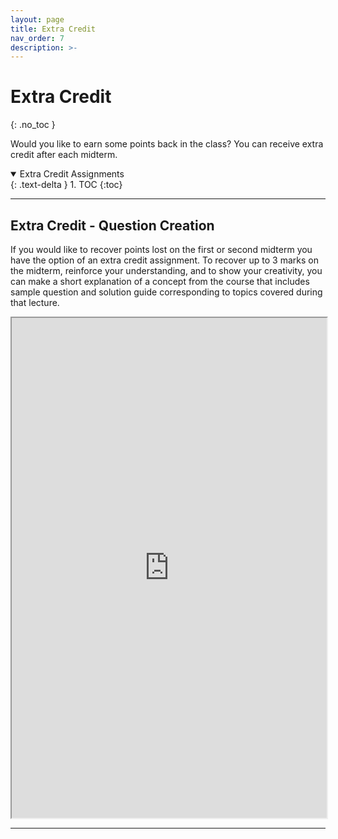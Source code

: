 ```yaml
---
layout: page
title: Extra Credit
nav_order: 7
description: >-
---
```


# Extra Credit
{: .no_toc }

Would you like to earn some points back in the class? You can receive extra credit after each midterm.

<!-- Out of the four different EC opportunities, please pick two to complete. You're more than welcome to do more than two, but you will only receive credit for two for an additional 1% to your final grade (for each EC assignment). -->

<details open markdown="block">
  <summary>
    Extra Credit Assignments
  </summary>
  {: .text-delta }
1. TOC
{:toc}
</details>

<hr>

<!-- ## Extra Credit - Compelling Study

One of the skills we hope that you develop during this course is the ability to assess scientific information with
a critical eye. We particularly hope that you will be able to apply this skill to assessing information that is
relevant to decisions you or people you care about.

<iframe src="https://ph142-ucb.github.io/su22/src/ec/ec-compelling-study.pdf" width="100%" height="800"></iframe>

<hr> -->

<!-- ## Extra Credit - Statistical Humor

Laughter can help us to remember - and we wanted to give you a chance to express your creativity along
with your statistical knowledge as either a meme or an original cartoon.

<iframe src="https://ph142-ucb.github.io/su21/src/ec/ec-humor.pdf" width="100%" height="800"></iframe>

<hr> -->

## Extra Credit - Question Creation

If you would like to recover points lost on the first or second midterm you have the option of an extra credit
assignment. To recover up to 3 marks on the midterm, reinforce your understanding, and to show your
creativity, you can make a short explanation of a concept from the course that includes sample question and
solution guide corresponding to topics covered during that lecture.

<iframe src="https://ph142-ucb.github.io/su22/src/ec/ec-question-creation.pdf" width="100%" height="800"></iframe>

<hr> 

<!-- ## Extra Credit - Statistics is Everywhere

Throughout the term, we have (and will continue to) include a recurring “Statistics is Everywhere” segment,
highlighting statistical content you may see in news, social media, or other places. The goal is to demonstrate
the relevance of statistics to the world around us. One of the skills we hope you will develop is an ability to
think critically about the quality of statistical information and about how it is presented in popular (nonscientific)
media. We hope that through this course we can equip you to be more discerning consumers of
statistical information, and to share your critical thinking with others.

For this extra credit assignment, we are asking you to provide your own “Statistics is Everywhere” example
and demonstrate this kind of critical thinking

<iframe src="https://ph142-ucb.github.io/su22/src/ec/ec-statistics-is-everywhere.pdf" width="100%" height="800"></iframe>

<hr> -->